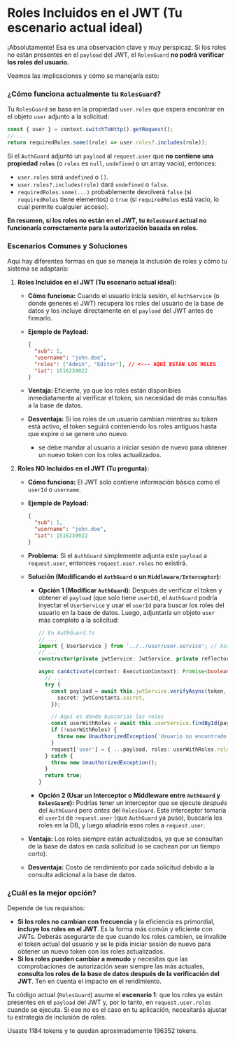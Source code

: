 # Roles Incluidos en el JWT (Tu escenario actual ideal)

¡Absolutamente! Esa es una observación clave y muy perspicaz. Si los roles no están presentes en el `payload` del JWT, el `RolesGuard` **no podrá verificar los roles del usuario.**

Veamos las implicaciones y cómo se manejaría esto:

### ¿Cómo funciona actualmente tu `RolesGuard`?

Tu `RolesGuard` se basa en la propiedad `user.roles` que espera encontrar en el objeto `user` adjunto a la solicitud:

```typescript
const { user } = context.switchToHttp().getRequest();
// ...
return requiredRoles.some((role) => user.roles?.includes(role));
```

Si el `AuthGuard` adjuntó un `payload` al `request.user` que **no contiene una propiedad `roles`** (o `roles` es `null`, `undefined` o un array vacío), entonces:

- `user.roles` será `undefined` o `[]`.
- `user.roles?.includes(role)` dará `undefined` o `false`.
- `requiredRoles.some(...)` probablemente devolverá `false` (si `requiredRoles` tiene elementos) o `true` (si `requiredRoles` está vacío, lo cual permite cualquier acceso).

**En resumen, si los roles no están en el JWT, tu `RolesGuard` actual no funcionaría correctamente para la autorización basada en roles.**

### Escenarios Comunes y Soluciones

Aquí hay diferentes formas en que se maneja la inclusión de roles y cómo tu sistema se adaptaría:

1.  **Roles Incluidos en el JWT (Tu escenario actual ideal):**
    - **Cómo funciona:** Cuando el usuario inicia sesión, el `AuthService` (o donde generes el JWT) recupera los roles del usuario de la base de datos y los incluye directamente en el `payload` del JWT antes de firmarlo.
    - **Ejemplo de Payload:**

      ```json
      {
        "sub": 1,
        "username": "john.doe",
        "roles": ["Admin", "Editor"], // <--- AQUÍ ESTÁN LOS ROLES
        "iat": 1516239022
      }
      ```

    - **Ventaja:** Eficiente, ya que los roles están disponibles inmediatamente al verificar el token, sin necesidad de más consultas a la base de datos.
    - **Desventaja:** Si los roles de un usuario cambian mientras su token está activo, el token seguirá conteniendo los roles antiguos hasta que expire o se genere uno nuevo.
      - se debe mandar al usuario a iniciar sesión de nuevo para obtener un nuevo token con los roles actualizados.

2.  **Roles NO Incluidos en el JWT (Tu pregunta):**
    - **Cómo funciona:** El JWT solo contiene información básica como el `userId` o `username`.
    - **Ejemplo de Payload:**
      ```json
      {
        "sub": 1,
        "username": "john.doe",
        "iat": 1516239022
      }
      ```
    - **Problema:** Si el `AuthGuard` simplemente adjunta este `payload` a `request.user`, entonces `request.user.roles` no existirá.
    - **Solución (Modificando el `AuthGuard` o un `Middleware/Interceptor`):**
      - **Opción 1 (Modificar `AuthGuard`):** Después de verificar el token y obtener el `payload` (que solo tiene `userId`), el `AuthGuard` podría inyectar el `UserService` y usar el `userId` para buscar los roles del usuario en la base de datos. Luego, adjuntaría un objeto `user` más completo a la solicitud:

        ```typescript
        // En AuthGuard.ts
        // ...
        import { UserService } from '../../user/user.service'; // Asumiendo que existe
        // ...
        constructor(private jwtService: JwtService, private reflector: Reflector, private userService: UserService) {}

        async canActivate(context: ExecutionContext): Promise<boolean> {
          // ...
          try {
            const payload = await this.jwtService.verifyAsync(token, {
              secret: jwtConstants.secret,
            });

            // Aquí es donde buscarías los roles
            const userWithRoles = await this.userService.findById(payload.sub); // O por username, etc.
            if (!userWithRoles) {
              throw new UnauthorizedException('Usuario no encontrado o roles no disponibles.');
            }
            request['user'] = { ...payload, roles: userWithRoles.roles }; // Combina el payload con los roles obtenidos de la DB
          } catch {
            throw new UnauthorizedException();
          }
          return true;
        }
        ```

      - **Opción 2 (Usar un Interceptor o Middleware entre `AuthGuard` y `RolesGuard`):** Podrías tener un interceptor que se ejecute _después_ del `AuthGuard` pero _antes_ del `RolesGuard`. Este interceptor tomaría el `userId` de `request.user` (que `AuthGuard` ya puso), buscaría los roles en la DB, y luego añadiría esos roles a `request.user`.

    - **Ventaja:** Los roles siempre están actualizados, ya que se consultan de la base de datos en cada solicitud (o se cachean por un tiempo corto).
    - **Desventaja:** Costo de rendimiento por cada solicitud debido a la consulta adicional a la base de datos.

### ¿Cuál es la mejor opción?

Depende de tus requisitos:

- **Si los roles no cambian con frecuencia** y la eficiencia es primordial, **incluye los roles en el JWT**. Es la forma más común y eficiente con JWTs. Deberás asegurarte de que cuando los roles cambien, se invalide el token actual del usuario y se le pida iniciar sesión de nuevo para obtener un nuevo token con los roles actualizados.
- **Si los roles pueden cambiar a menudo** y necesitas que las comprobaciones de autorización sean siempre las más actuales, **consulta los roles de la base de datos después de la verificación del JWT**. Ten en cuenta el impacto en el rendimiento.

Tu código actual (`RolesGuard`) asume el **escenario 1**: que los roles ya están presentes en el `payload` del JWT y, por lo tanto, en `request.user.roles` cuando se ejecuta. Si ese no es el caso en tu aplicación, necesitarás ajustar tu estrategia de inclusión de roles.

Usaste 1184 tokens y te quedan aproximadamente 196352 tokens.
